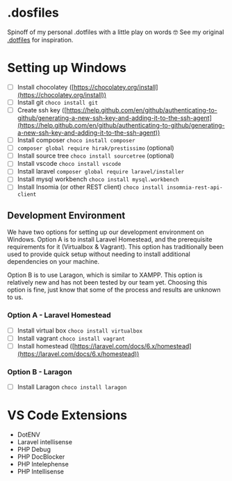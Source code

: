 # .dosfiles
Spinoff of my personal .dotfiles with a little play on words 🤓 See my original [.dotfiles](https://github.com/larrybarker/.dotfiles) for inspiration.

# Setting up Windows

- [ ]  Install chocolatey ([https://chocolatey.org/install](https://chocolatey.org/install))
- [ ]  Install git `choco install git`
- [ ]  Create ssh key ([https://help.github.com/en/github/authenticating-to-github/generating-a-new-ssh-key-and-adding-it-to-the-ssh-agent](https://help.github.com/en/github/authenticating-to-github/generating-a-new-ssh-key-and-adding-it-to-the-ssh-agent))
- [ ]  Install composer `choco install composer`
- [ ]  `composer global require hirak/prestissimo` (optional)
- [ ]  Install source tree `choco install sourcetree` (optional)
- [ ]  Install vscode `choco install vscode`
- [ ]  Install laravel `composer global require laravel/installer`
- [ ]  Install mysql workbench `choco install mysql.workbench`
- [ ]  Install Insomia (or other REST client) `choco install insomnia-rest-api-client`

## Development Environment

We have two options for setting up our development environment on Windows. Option A is to install Laravel Homestead, and the prerequisite requirements for it (Virtualbox & Vagrant). This option has traditionally been used to provide quick setup without needing to install additional dependencies on your machine.

Option B is to use Laragon, which is similar to XAMPP. This option is relatively new and has not been tested by our team yet. Choosing this option is fine, just know that some of the process and results are unknown to us. 

### Option A - Laravel Homestead

- [ ]  Install virtual box `choco install virtualbox`
- [ ]  Install vagrant `choco install vagrant`
- [ ]  Install homestead ([https://laravel.com/docs/6.x/homestead](https://laravel.com/docs/6.x/homestead))

### Option B - Laragon

- [ ]  Install Laragon `choco install laragon`

# VS Code Extensions

- DotENV
- Laravel intellisense
- PHP Debug
- PHP DocBlocker
- PHP Intelephense
- PHP Intellisense

